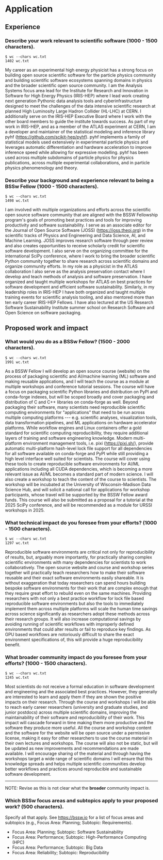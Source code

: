 # Application

## Experience

### Describe your work relevant to scientific software (1000 - 1500 characters).

```
$ wc --chars wc.txt
1402 wc.txt
```

My career as an experimental high energy physicist has a strong focus on building open source scientific software for the particle physics community and building scientific software ecosystems spanning domains in physics and the broader scientific open source community.
I am the Analysis Systems focus area lead for the Institute for Research and Innovation in Software for High Energy Physics (IRIS-HEP) where I lead work creating next generation Pythonic data analysis tools and cyberinfrastructure designed to meet the challenges of the data intensive scientific research at planned High Luminosity Large Hadron Collider (HL-LHC) at CERN.
I additionally serve on the IRIS-HEP Executive Board where I work with the other board members to guide the institute towards success.
As part of my work in IRIS-HEP, and as a member of the ATLAS experiment at CERN, I am a developer and maintainer of the statistical modeling and inference library pyhf (https://github.com/scikit-hep/pyhf).
pyhf implements a family of statistical models used extensively in experimental particle physics and leverages automatic differentiation and hardware acceleration to improve inference speed while allowing for expressive modelling.
pyhf has been used across multiple subdomains of particle physics for physics publications, across multiple experimental collaborations, and in particle physics phenomenology and theory.

### Describe your background and experience relevant to being a BSSw Fellow (1000 - 1500 characters).

```
$ wc --chars wc.txt
1498 wc.txt
```

I am involved with multiple organizations and efforts across the scientific open source software community that are aligned with the BSSW Fellowship program's goals of promoting best practices and tools for improving productivity and software sustainability.
I serve as an associate editor for the Journal of Open Source Software (JOSS) (https://joss.theoj.org) in the scientific tracks of Physics and Engineering and Data Science, AI, and Machine Learning.
JOSS improves research software through peer review and also creates opportunities to receive scholarly credit for scientific software development.
I also serve on the organizing committee for the international SciPy conference, where I work to bring the broader scientific Python community together to share research across scientific domains and organize community efforts.
In my role as a physicist in the ATLAS collaboration I also serve as the analysis preservation contact where I develop and teach methods of analysis and software preservation.
I have organized and taught multiple workshops for ATLAS on best practices for software development and efficient software sustainability.
Similarly, in my leadership roles in IRIS-HEP I have both organized and taught multiple training events for scientific analysis tooling, and also mentored more than ten early career IRIS-HEP Fellows.
I have also lectured at the US Research Software Sustainability Institute summer school on Research Software and Open Science on software packaging.

## Proposed work and impact

### What would you do as a BSSw Fellow? (1500 - 2000 characters).

```
$ wc --chars wc.txt
1991 wc.txt
```

As a BSSW Fellow I will develop an open source course (website) on the process of packaging scientific and AI/machine learning (ML) software and making reusable applications, and I will teach the course as a module at multiple workshops and conference tutorial sessions.
The course will have a focus on packaging scientific Python libraries and distribution on PyPI and conda-forge indexes, but will be scoped broadly and cover packaging and distribution of C and C++ libraries on conda-forge as well.
Beyond packaging their software, many scientists need reproducible scientific computing environments for "applications" that need to be run across multiple computing platforms --- e.g. scientific analyses, visualization tools, data transformation pipelines, and ML applications on hardware accelerator platforms.
While workflow engines and Linux containers offer a gold standard for scientific computing reproducibility, they require additional layers of training and software engineering knowledge.
Modern multi-platform environment management tools, i.e. pixi (https://pixi.sh/), provide automatic multi-platform hash-level lock file support for all dependencies for all software available on conda-forge and PyPI while still providing a high level interface well suited for scientists.
The course will cover using these tools to create reproducible software environments for AI/ML applications including all CUDA dependencies, which is becoming a more relevant issue as AI/ML becomes a standard part of modern science.
I will also create a workshop to teach the content of the course to scientists.
The workshop will be incubated at the University of Wisconsin-Madison Data Science Hub, and will solicit a national call for applications for workshop participants, whose travel will be supported by the BSSW Fellow award funds.
This course will also be submitted as a proposal for a tutorial at the 2025 SciPy conference, and will be recommended as a module for URSSI workshops in 2025.

### What technical impact do you foresee from your efforts? (1000 - 1500 characters).

```
$ wc --chars wc.txt
1297 wc.txt
```

Reproducible software environments are critical not only for reproducibility of results, but, arguably more importantly, for practically sharing complex scientific environments with many dependencies for scientists to work collaboratively.
The open source website and course and workshop series together will practically teach researchers how to make their software reusable and their exact software environments easily shareable.
It is without exaggeration that today researchers can spend hours building bespoke software environments for their work that are complex enough that they require great effort to rebuild even on the same machines.
Providing researchers with not only a best practice workflow for lock file based reproducible software environments but also the tools to immediately implement them across multiple platforms will scale the human time savings across science significantly as researchers adopt these methods across their research groups.
It will also increase computational savings by avoiding running of scientific workflows with improperly defined environments that could alter results or fail to reproduce key findings.
As GPU based workflows are notoriously difficult to share the exact environment specifications of, this will provide a huge reproducibility benefit.

### What broader community impact do you foresee from your efforts? (1000 - 1500 characters).

```
$ wc --chars wc.txt
1245 wc.txt
```

Most scientists do not receive a formal education in software development and engineering and the associated best practices.
However, they generally are interested to learn and apply them if they are shown the positive impacts on their research.
Through the course and workshops I will be able to reach early career researchers (university and graduate studies, and junior postdocs) across multiple scientific domains, improving the maintainability of their software and reproducibility of their work.
This impact will cascade forward in time making them more productive and the software they produce more useful.
All the course and workshop content and the software for the website will be open source under a permissive license, making it easy for other researchers to use the course material in their own lectures and workshops.
The course will also not be static, but will be updated as new improvements and recommendations are made available.
I will encourage sharing of the material and through having the workshops target a wide range of scientific domains I will ensure that this knowledge spreads and helps multiple scientific communities develop better workflows and practices around reproducible and sustainable software development.

---

NOTE: Revise as this is not clear what the **broader** community impact is.

### Which BSSw focus areas and subtopics apply to your proposed work? (500 characters).
Specify all that apply.
See https://bssw.io for a list of focus areas and subtopics (e.g., Focus Area: Planning; Subtopic: Requirements).

* Focus Area: Planning; Subtopic: Software Sustainability
* Focus Area: Performance; Subtopic: High-Performance Computing (HPC)
* Focus Area: Performance; Subtopic: Big Data
* Focus Area: Reliability; Subtopic: Reproducibility
